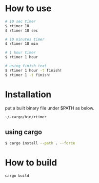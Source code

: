 # How to use

```bash
# 10 sec timer
$ rtimer 10 
$ rtimer 10 sec

# 10 minutes timer
$ rtimer 10 min

# 1 hour timer
$ rtimer 1 hour

# using finish text 
$ rtimer 1 hour -t finish!
$ rtimer 1 -t finish!
```
# Installation

put a built binary file under $PATH as below.

```bash
~/.cargo/bin/rtimer
```

## using cargo
```bash
$ cargo install --path . --force
```

# How to build

```bash
cargo build
```
